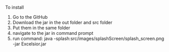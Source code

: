 To install
1. Go to the GitHub
2. Download the jar in the out folder and src folder
3. Put them in the same folder
4. navigate to the jar in command prompt
5. run command: java -splash:src/images/splashScreen/splash_screen.png -jar Excelsior.jar
